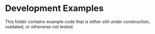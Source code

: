 # Development Examples

This folder contains example code that is either still under construction, outdated, or otherwise not tested.
